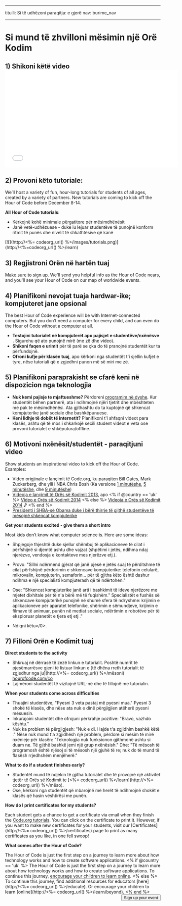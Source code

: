 * * *

titulli: Si të udhëzoni paraqitja: e gjerë nav: burime_nav

* * *

<div class="row">
  <h1 class="col-sm-6">
    Si mund të zhvilloni mësimin një Orë Kodim
  </h1>
</div>

</div>

## 1) Shikoni këtë video  <iframe width="560" height="315" src="//www.youtube.com/embed/tQeSke4hIds" frameborder="0" allowfullscreen></iframe>
## 2) Provoni këto tutoriale:

We’ll host a variety of fun, hour-long tutorials for students of all ages, created by a variety of partners. New tutorials are coming to kick off the Hour of Code before December 8-14.

**All Hour of Code tutorials:**

  * Kërkojnë kohë minimale përgatitore për mësimdhënësit
  * Janë vetë-udhëzuese - duke iu lejuar studentëve të punojnë konform ritmit të punës dhe nivelit të shkathtësive që kanë

[![](http://<%= codeorg_url() %>/images/tutorials.png)](http://<%=codeorg_url() %>/learn)

## 3) Regjistroni Orën në hartën tuaj

[Make sure to sign up](<%= hoc_uri('/') %>). We'll send you helpful info as the Hour of Code nears, and you'll see your Hour of Code on our map of worldwide events.

## 4) Planifikoni nevojat tuaja hardwar-ike; kompjuteret jane opsional

The best Hour of Code experience will be with Internet-connected computers. But you don’t need a computer for every child, and can even do the Hour of Code without a computer at all.

  * **Testojini tutorialet në kompjuterët apo pajisjet e studentëve/nxënësve .** Sigurohu që ato punojnë mirë (me zë dhe video).
  * **Shikoni faqen e urimit** për të parë se çka do të pranojnë studentët kur ta përfundojnë. 
  * **Ofroni kufje për klasën tuaj**, apo kërkoni nga studentët t'i sjellin kufjet e tyre, nëse tutoriali që e zgjedhni punon më së miri me zë.

## 5) Planifikoni paraprakisht se cfarë keni në dispozicion nga teknologjia

  * **Nuk kemi pajisje te mjaftueshme?** Përdoreni [programim në dyshe](http://www.ncwit.org/resources/pair-programming-box-power-collaborative-learning). Kur studentët bëhen partnerë, ata i ndihmojnë njëri tjetrit dhe mbështeten më pak te mësimdhënësi. Ata gjithashtu do ta kuptojnë që shkencat kompjuterike janë sociale dhe bashkëpunuese.
  * **Keni lidhje të dobët të internetit?** Planifikoni t'i shfaqni videot para klasës, ashtu që të mos i shkarkojë secili student videot e veta ose provoni tutorialet e shkëputura/offline.

## 6) Motivoni nxënësit/studentët - paraqitjuni video

Show students an inspirational video to kick off the Hour of Code. Examples:

  * Video origjinale e lançimit të Code.org, ku paraqiten Bill Gates, Mark Zuckerberg, dhe ylli i NBA Chris Bosh (Ka versione [1 minutëshe](https://www.youtube.com/watch?v=qYZF6oIZtfc), [5 minutëshe](https://www.youtube.com/watch?v=nKIu9yen5nc), dhe [9 minutëshe](https://www.youtube.com/watch?v=dU1xS07N-FA)) 
  * [Videoja e lançimit të Orës së Kodimit 2013](https://www.youtube.com/watch?v=FC5FbmsH4fw), apo <% if @country == 'uk' %> [Video e Orës së Kodimit 2014](https://www.youtube.com/watch?v=96B5-JGA9EQ) <% else %> [Videoja e Orës së Kodimit 2014](https://www.youtube.com/watch?v=rH7AjDMz_dc&index=2&list=PLzdnOPI1iJNe1WmdkMG-Ca8cLQpdEAL7Q) ♪ <% end %>
  * [Presidenti i SHBA-së Obama duke i bërë thirrje të gjithë studentëve të mësojnë shkencat kompjuterike](https://www.youtube.com/watch?v=6XvmhE1J9PY)

**Get your students excited - give them a short intro**

Most kids don’t know what computer science is. Here are some ideas:

  * Shpjegoje thjeshtë duke sjellur shëmbuj të aplikacioneve të cilat i përfshijnë si djemtë ashtu dhe vajzat (shpëtimi i jetës, ndihma ndaj njerëzve, vendosja e kontakteve mes njerëzve etj.).
  * Provo: "Sillni ndërmend gjërat që janë pjesë e jetës suaj të përditshme të cilat përfshijnë përdorimin e shkencave kompjuterike: telefonin celularë, mikrovalin, kompjuterin, semaforin... për të gjitha këto është dashur ndihma e një specialisti kompjuterash që të ndërtohen."
  * Ose: "Shkencat kompjuterike janë arti i bashkimit të ideve njerëzore me mjetet dixhitale për të n'a bërë më të fuqishëm." Specialistët e fushës së shkencave kompjuterikë punojnë në shumë sfera të ndryshme: krijimin e aplikacioneve për aparatet telefonike, shërimin e sëmundjeve, krijimin e filmave të animuar, punën në mediat sociale, ndërtimin e robotëve për të eksploruar planetët e tjera etj etj ."
  * Ndiqni këtu</0>. </li> </ul> 
    
    ## 7) Filloni Orën e Kodimit tuaj
    
    **Direct students to the activity**
    
      * Shkruaj në dërrasë të zezë linkun e tutorialit. Poshtë numrit të pjesëmarrësve gjeni të listuar linkun e [të dhëna rreth tutorialit të zgjedhur nga ju](http://<%= codeorg_url() %>/mësoni) [hourofcode.com/co](http://hourofcode.com/co)
      * Lajmëroni studentët të vizitojnë URL-në dhe të fillojnë me tutorialin.
    
    **When your students come across difficulties**
    
      * Thuajini studentëve, "Pyesni 3 veta pastaj më pyesni mua." Pyesni 3 shokë të klasës, dhe nëse ata nuk e dinë përgjigjien atëherë pyesni mësuesin.
      * Inkurajoini studentët dhe ofrojuni përkrahje pozitive: "Bravo, vazhdo kështu."
      * Nuk ka problem të përgjigjesh: "Nuk e di. Hajde t'a zgjidhim bashkë këtë ." Nëse nuk mund t'a zgjidhësh një problem, përdore si mësim të mirë nxënieje për klasën: "Teknologjia nuk funksionon gjithmonë ashtu si duam ne. Të gjithë bashkë jemi një grup nxënësish." Dhe: "Të mësosh të programosh është njësoj si të mësosh një gjuhë të re; nuk do të mund të flasësh rrjedhshëm menjëherë."
    
    **What to do if a student finishes early?**
    
      * Studentët mund të ndjekin të gjitha tutorialet dhe të provojnë një aktivitet tjetër të Orës së Kodimit te [<%= codeorg_url() %>/learn](http://<%= codeorg_url() %>/mëso).
      * Ose, kërkoni nga studentët që mbarojnë më herët të ndihmojnë shokët e klasës që hasin vështirësi me punën.
    
    **How do I print certificates for my students?**
    
    Each student gets a chance to get a certificate via email when they finish the [Code.org tutorials](http://studio.code.org). You can click on the certificate to print it. However, if you want to make new certificates for your students, visit our [Certificates](http://<%= codeorg_url() %>/certificates) page to print as many certificates as you like, in one fell swoop!
    
    **What comes after the Hour of Code?**
    
    The Hour of Code is just the first step on a journey to learn more about how technology works and how to create software applications. <% if @country == 'uk' %> The Hour of Code is just the first step on a journey to learn more about how technology works and how to create software applications. To continue this journey, [encourage your children to learn online](http://uk.code.org/learn/beyond). <% else %> To continue this journey, find additional resources for educators [here](http://<%= codeorg_url() %>/educate). Or encourage your children to learn [online](http://<%= codeorg_url() %>/learn/beyond). <% end %> <a style="display: block" href="<%= hoc_uri('/#join') %>"><button style="float: right;">Sign up your event</button></a>